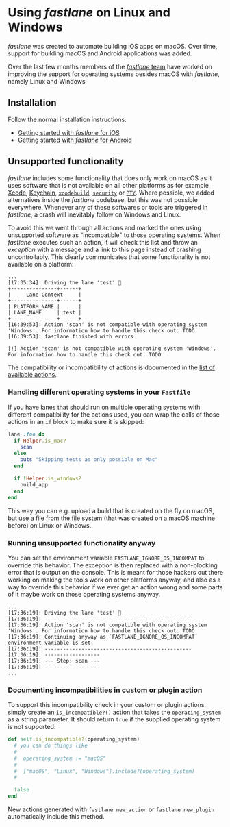 # Using _fastlane_ on Linux and Windows

_fastlane_ was created to automate building iOS apps on macOS. Over time, support for building macOS and Android applications was added.

Over the last few months members of the [_fastlane_ team](https://github.com/fastlane/fastlane#fastlane-team) have worked on improving the support for operating systems besides macOS with _fastlane_, namely Linux and Windows

## Installation

Follow the normal installation instructions:

- [Getting started with _fastlane_ for iOS](https://docs.fastlane.tools/getting-started/ios/setup/)
- [Getting started with _fastlane_ for Android](https://docs.fastlane.tools/getting-started/android/setup/)

## Unsupported functionality

_fastlane_ includes some functionality that does only work on macOS as it uses software that is not available on all other platforms as for example [Xcode](https://developer.apple.com/xcode/), [Keychain](https://support.apple.com/guide/keychain-access/what-is-keychain-access-kyca1083/mac), [`xcodebuild`](https://developer.apple.com/library/archive/technotes/tn2339/_index.html), [`security`](https://ss64.com/osx/security.html) or [`PTY`](http://man7.org/linux/man-pages/man7/pty.7.html). Where possible, we added alternatives inside the _fastlane_ codebase, but this was not possible everywhere. Whenever any of these softwares or tools are triggered in _fastlane_, a crash will inevitably follow on Windows and Linux.

To avoid this we went through all actions and marked the ones using unsupported software as "incompatible" to those operating systems. When _fastlane_ executes such an action, it will check this list and throw an _exception_ with a message and a link to this page instead of crashing uncontrollably. This clearly communicates that some functionality is not available on a platform:

```
...
[17:35:34]: Driving the lane 'test' 🚀
+---------------+------+
|     Lane Context     |
+---------------+------+
| PLATFORM_NAME |      |
| LANE_NAME     | test |
+---------------+------+
[16:39:53]: Action 'scan' is not compatible with operating system 'Windows'. For information how to handle this check out: TODO
[16:39:53]: fastlane finished with errors

[!] Action 'scan' is not compatible with operating system 'Windows'. For information how to handle this check out: TODO
```

The compatibility or incompatibility of actions is documented in the [list of available actions](https://docs.fastlane.tools/actions/).

### Handling different operating systems in your `Fastfile`

If you have lanes that should run on multiple operating systems with different compatibility for the actions used, you can wrap the calls of those actions in an `if` block to make sure it is skipped:

```ruby
lane :foo do
  if Helper.is_mac?
    scan
  else
    puts "Skipping tests as only possible on Mac"
  end

  if !Helper.is_windows?
    build_app
  end
end
```

This way you can e.g. upload a build that is created on the fly on macOS, but use a file from the file system (that was created on a macOS machine before) on Linux or Windows.

### Running unsupported functionality anyway

You can set the environment variable `FASTLANE_IGNORE_OS_INCOMPAT` to override this behavior. The exception is then replaced with a non-blocking error that is output on the console. This is meant for those hackers out there working on making the tools work on other platforms anyway, and also as a way to override this behavior if we ever get an action wrong and some parts of it maybe work on those operating systems anyway.

```
...
[17:36:19]: Driving the lane 'test' 🚀
[17:36:19]: ------------------------------------------------
[17:36:19]: Action 'scan' is not compatible with operating system 'Windows'. For information how to handle this check out: TODO
[17:36:19]: Continuing anyway as `FASTLANE_IGNORE_OS_INCOMPAT` environment variable is set.
[17:36:19]: ------------------------------------------------
[17:36:19]: ------------------
[17:36:19]: --- Step: scan ---
[17:36:19]: ------------------
...
```

### Documenting incompatibilities in custom or plugin action

To support this incompatibility check in your custom or plugin actions, simply create an `is_incompatible?()` action that takes the `operating_system` as a string parameter. It should return `true` if the supplied operating system is not supported:

```ruby
def self.is_incompatible?(operating_system)
  # you can do things like
  #
  #  operating_system != "macOS"
  #
  #  ["macOS", "Linux", "Windows"].include?(operating_system)
  #

  false
end
```

New actions generated with `fastlane new_action` or `fastlane new_plugin` automatically include this method.
